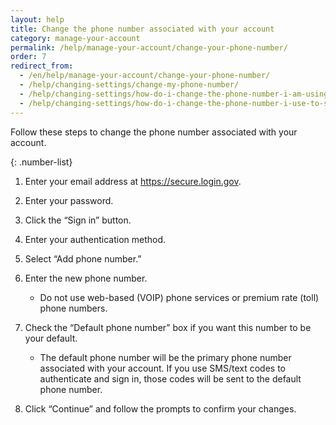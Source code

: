 ```yaml
---
layout: help
title: Change the phone number associated with your account
category: manage-your-account
permalink: /help/manage-your-account/change-your-phone-number/
order: 7
redirect_from:
  - /en/help/manage-your-account/change-your-phone-number/
  - /help/changing-settings/change-my-phone-number/
  - /help/changing-settings/how-do-i-change-the-phone-number-i-am-using-with-my-account/
  - /help/changing-settings/how-do-i-change-the-phone-number-i-use-to-sign-in/
---
```

Follow these steps to change the phone number associated with your account.

{: .number-list}

1. Enter your email address at <https://secure.login.gov>.
2. Enter your password.
3. Click the “Sign in” button.
4. Enter your authentication method.
5. Select “Add phone number.”
6. Enter the new phone number.

   * Do not use web-based (VOIP) phone services or premium rate (toll) phone numbers.
7. Check the “Default phone number” box if you want this number to be your default.

   * The default phone number will be the primary phone number associated with your account. If you use SMS/text codes to authenticate and sign in, those codes will be sent to the default phone number.
8. Click “Continue” and follow the prompts to confirm your changes.
